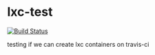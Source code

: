 lxc-test
========

[![Build Status](https://travis-ci.org/jpgimenez/lxc-test.png?branch=master)](https://travis-ci.org/jpgimenez/lxc-test)

testing if we can create lxc containers on travis-ci

